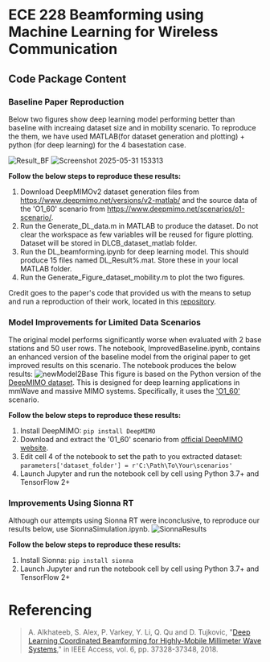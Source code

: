 # ECE 228 Beamforming using Machine Learning for Wireless Communication 

## Code Package Content 

### Baseline Paper Reproduction
Below two figures show deep learning model performing better than baseline with increaing dataset size and in mobility scenario. To reproduce the them, we have used MATLAB(for dataset generation and plotting) + python (for deep learning) for the 4 basestation case. 

![Result_BF](https://github.com/user-attachments/assets/8ffc27e2-5508-415f-a19e-c6c4483f2c36)
![Screenshot 2025-05-31 153313](https://github.com/user-attachments/assets/9a793acf-d6e8-4e57-a3f3-7a31c42b1798)

**Follow the below steps to reproduce these results:**
1. Download DeepMIMOv2 dataset generation files from https://www.deepmimo.net/versions/v2-matlab/
   and the source data of the 'O1_60' scenario from https://www.deepmimo.net/scenarios/o1-scenario/.
2. Run the Generate_DL_data.m in MATLAB to produce the dataset. Do not clear the workspace as few variables will be reused for figure plotting. Dataset will be stored in DLCB_dataset_matlab folder.
3. Run the DL_beamforming.ipynb for deep learning model. This should produce 15 files named DL_Result%.mat. Store these in your local MATLAB folder.
4. Run the Generate_Figure_dataset_mobility.m to plot the two figures.

Credit goes to the paper's code that provided us with the means to setup and run a reproduction of their work, located in this [repository](https://github.com/wireless-intelligence-lab/DeepLearning-CoordinatedBeamforming).

### Model Improvements for Limited Data Scenarios
The original model performs significantly worse when evaluated with 2 base stations and 50 user rows. The notebook, ImprovedBaseline.ipynb, contains an enhanced version of the baseline model from the original paper to get improved results on this scenario. The notebook produces the below results:
![newModel2Base](https://github.com/user-attachments/assets/85d152f7-8f24-49ab-aa0c-c73c3062c6de)
This figure is based on the Python version of the [DeepMIMO dataset](https://deepmimo.net/versions/v2-python/). This is designed for deep learning applications in mmWave and massive MIMO systems. Specifically, it uses the ['O1_60'](https://deepmimo.net/scenarios/o1-scenario/) scenario.

**Follow the below steps to reproduce these results:**
1. Install DeepMIMO: `pip install DeepMIMO`
2. Download and extract the '01_60' scenario from [official DeepMIMO website](https://deepmimo.net/scenarios/o1-scenario/).
3. Edit cell 4 of the notebook to set the path to you extracted dataset: `parameters['dataset_folder'] = r'C:\Path\To\Your\scenarios'`
4. Launch Jupyter and run the notebook cell by cell using Python 3.7+ and TensorFlow 2+

### Improvements Using Sionna RT 
Although our attempts using Sionna RT were inconclusive, to reproduce our results below, use SionnaSimulation.ipynb. 
![SionnaResults](https://github.com/user-attachments/assets/c4542123-24ff-4838-8fdb-08e2f1078e02)

**Follow the below steps to reproduce these results:**
1. Install Sionna: `pip install sionna`
2. Launch Jupyter and run the notebook cell by cell using Python 3.7+ and TensorFlow 2+

# Referencing
> A. Alkhateeb, S. Alex, P. Varkey, Y. Li, Q. Qu and D. Tujkovic, "[Deep Learning Coordinated Beamforming for Highly-Mobile Millimeter Wave Systems](https://ieeexplore.ieee.org/abstract/document/8395149)," in IEEE Access, vol. 6, pp. 37328-37348, 2018.
